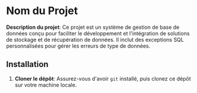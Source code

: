# Nom du Projet

**Description du projet**: Ce projet est un système de gestion de base de données conçu pour faciliter le développement et l'intégration de solutions de stockage et de récupération de données. Il inclut des exceptions SQL personnalisées pour gérer les erreurs de type de données.

## Installation

1. **Cloner le dépôt**: Assurez-vous d'avoir `git` installé, puis clonez ce dépôt sur votre machine locale.